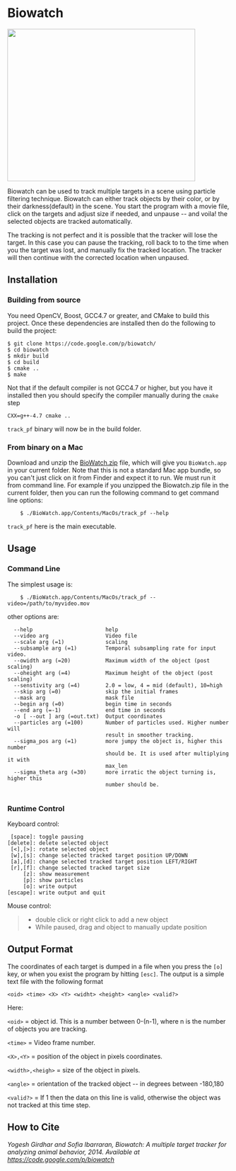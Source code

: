 # Biowatch #

<a href='http://www.youtube.com/watch?feature=player_embedded&v=ZrZpALx6qaI' target='_blank'><img src='http://img.youtube.com/vi/ZrZpALx6qaI/0.jpg' width='425' height=344 /></a>


Biowatch can be used to track multiple targets in a scene using particle filtering technique. Biowatch can either track objects by their color, or by their darkness(default) in the scene. You start the program with a movie file, click on the targets and adjust size if needed, and unpause -- and voila! the selected objects are tracked automatically.

The tracking is not perfect and it is possible that the tracker will lose the target. In this case you can pause the tracking, roll back to to the time when you the target was lost, and manually fix the tracked location. The tracker will then continue with the corrected location when unpaused.

## Installation ##

### Building from source ###
You need OpenCV, Boost, GCC4.7 or greater, and CMake to build this project. Once these dependencies are installed then do the following to build the project:

```
$ git clone https://code.google.com/p/biowatch/
$ cd biowatch
$ mkdir build
$ cd build
$ cmake ..
$ make
```

Not that if the default compiler is not GCC4.7 or higher, but you have it installed then you should specify the compiler manually during the `cmake` step
```
CXX=g++-4.7 cmake ..
```


`track_pf` binary will now be in the build folder.


### From binary on a Mac ###
Download and unzip the [BioWatch.zip](https://www.dropbox.com/sh/069gx2wsk8n03mz/y8Y7-XCq97) file, which will give you `BioWatch.app` in your current folder. Note that this is not a standard Mac app bundle, so you can't just click on it from Finder and expect it to run. We must run it from command line. For example if you unzipped the Biowatch.zip file in the current folder, then you can run the following command to get command line options:
```
    $ ./BioWatch.app/Contents/MacOs/track_pf --help 
```

`track_pf` here is the main executable.

## Usage ##

### Command Line ###
The simplest usage is:
```
    $ ./BioWatch.app/Contents/MacOs/track_pf --video=/path/to/myvideo.mov
```
other options are:

```
  --help                       help
  --video arg                  Video file
  --scale arg (=1)             scaling
  --subsample arg (=1)         Temporal subsampling rate for input video.
  --owidth arg (=20)           Maximum width of the object (post scaling)
  --oheight arg (=4)           Maximum height of the object (post scaling)
  --senstivity arg (=4)        2.0 = low, 4 = mid (default), 10=high
  --skip arg (=0)              skip the initial frames
  --mask arg                   mask file
  --begin arg (=0)             begin time in seconds
  --end arg (=-1)              end time in seconds
  -o [ --out ] arg (=out.txt)  Output coordinates
  --particles arg (=100)       Number of particles used. Higher number will 
                               result in smoother tracking.
  --sigma_pos arg (=1)         more jumpy the object is, higher this number 
                               should be. It is used after multiplying it with 
                               max_len
  --sigma_theta arg (=30)      more irratic the object turning is, higher this 
                               number should be. 
  
```

### Runtime Control ###

Keyboard control:
```
 [space]: toggle pausing
[delete]: delete selected object
 [<],[>]: rotate selected object
 [w],[s]: change selected tracked target position UP/DOWN
 [a],[d]: change selected tracked target position LEFT/RIGHT
 [r],[f]: change selected tracked target size
     [z]: show measurement
     [p]: show particles
     [o]: write output
[escape]: write output and quit
```

Mouse control:
> - double click or right click to add a new object
> - While paused, drag and object to manually update position


## Output Format ##
The coordinates of each target is dumped in a file when you press the `[o]` key, or when you exist the program by hitting `[esc]`. The output is a simple text file with the following format

```
<oid> <time> <X> <Y> <widht> <height> <angle> <valid?>
```

Here:

`<oid>` = object id. This is a number between 0-(n-1), where n is the number of objects you are tracking.

`<time>` = Video frame number.

`<X>,<Y>` = position of the object in pixels coordinates.

`<width>,<heigh>` = size of the object in pixels.

`<angle>` = orientation of the tracked object -- in degrees between -180,180

`<valid?>` = If 1 then the data on this line is valid, otherwise the object was not tracked at this time step.


## How to Cite ##
_Yogesh Girdhar and Sofia Ibarraran, Biowatch: A multiple target tracker for analyzing animal behavior, 2014. Available at https://code.google.com/p/biowatch_